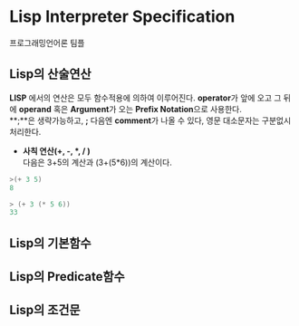 # Lisp Interpreter Specification
프로그래밍언어론 팀플

## Lisp의 산술연산

**LISP** 에서의 연산은 모두 함수적용에 의하여 이루어진다. **operator**가 앞에 오고 그 뒤에 **operand** 혹은 **Argument**가 오는 **Prefix Notation**으로 사용한다. <br>
**;**은 생략가능하고, **;** 다음엔 **comment**가 나올 수 있다, 영문 대소문자는 구분없시 처리한다.

 - __사칙 연산(+, -, *, / )__    
다음은 3+5의 계산과 (3+(5*6))의 계산이다.
```cpp
>(+ 3 5)
8
```
```cpp
> (+ 3 (* 5 6))
33
```


## Lisp의 기본함수




## Lisp의 Predicate함수



## Lisp의 조건문
